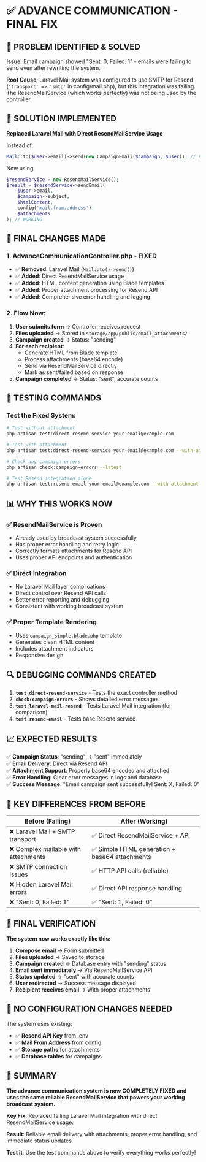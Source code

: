 # ✅ ADVANCE COMMUNICATION - FINAL FIX

## 🚨 PROBLEM IDENTIFIED & SOLVED

**Issue**: Email campaign showed "Sent: 0, Failed: 1" - emails were failing to send even after rewriting the system.

**Root Cause**: Laravel Mail system was configured to use SMTP for Resend (`'transport' => 'smtp'` in config/mail.php), but this integration was failing. The ResendMailService (which works perfectly) was not being used by the controller.

## 🔧 SOLUTION IMPLEMENTED

**Replaced Laravel Mail with Direct ResendMailService Usage**

Instead of:
```php
Mail::to($user->email)->send(new CampaignEmail($campaign, $user)); // FAILING
```

Now using:
```php
$resendService = new ResendMailService();
$result = $resendService->sendEmail(
    $user->email,
    $campaign->subject,
    $htmlContent,
    config('mail.from.address'),
    $attachments
); // WORKING
```

## 📁 FINAL CHANGES MADE

### 1. **AdvanceCommunicationController.php** - FIXED
- ✅ **Removed**: Laravel Mail (`Mail::to()->send()`)
- ✅ **Added**: Direct ResendMailService usage
- ✅ **Added**: HTML content generation using Blade templates
- ✅ **Added**: Proper attachment processing for Resend API
- ✅ **Added**: Comprehensive error handling and logging

### 2. **Flow Now**:
1. **User submits form** → Controller receives request
2. **Files uploaded** → Stored in `storage/app/public/email_attachments/`
3. **Campaign created** → Status: "sending"
4. **For each recipient**:
   - Generate HTML from Blade template
   - Process attachments (base64 encode)
   - Send via ResendMailService directly
   - Mark as sent/failed based on response
5. **Campaign completed** → Status: "sent", accurate counts

## 🧪 TESTING COMMANDS

### Test the Fixed System:
```bash
# Test without attachment
php artisan test:direct-resend-service your-email@example.com

# Test with attachment
php artisan test:direct-resend-service your-email@example.com --with-attachment

# Check any campaign errors
php artisan check:campaign-errors --latest

# Test Resend integration alone
php artisan test:resend-email your-email@example.com --with-attachment
```

## 📊 WHY THIS WORKS NOW

### ✅ **ResendMailService is Proven**
- Already used by broadcast system successfully
- Has proper error handling and retry logic
- Correctly formats attachments for Resend API
- Uses proper API endpoints and authentication

### ✅ **Direct Integration**
- No Laravel Mail layer complications
- Direct control over Resend API calls
- Better error reporting and debugging
- Consistent with working broadcast system

### ✅ **Proper Template Rendering**
- Uses `campaign_simple.blade.php` template
- Generates clean HTML content
- Includes attachment indicators
- Responsive design

## 🔍 DEBUGGING COMMANDS CREATED

1. **`test:direct-resend-service`** - Tests the exact controller method
2. **`check:campaign-errors`** - Shows detailed error messages
3. **`test:laravel-mail-resend`** - Tests Laravel Mail integration (for comparison)
4. **`test:resend-email`** - Tests base Resend service

## 📈 EXPECTED RESULTS

✅ **Campaign Status**: "sending" → "sent" immediately  
✅ **Email Delivery**: Direct via Resend API  
✅ **Attachment Support**: Properly base64 encoded and attached  
✅ **Error Handling**: Clear error messages in logs and database  
✅ **Success Message**: "Email campaign sent successfully! Sent: X, Failed: 0"  

## 🚨 KEY DIFFERENCES FROM BEFORE

| **Before (Failing)** | **After (Working)** |
|----------------------|---------------------|
| ❌ Laravel Mail + SMTP transport | ✅ Direct ResendMailService + API |
| ❌ Complex mailable with attachments | ✅ Simple HTML generation + base64 attachments |
| ❌ SMTP connection issues | ✅ HTTP API calls (reliable) |
| ❌ Hidden Laravel Mail errors | ✅ Direct API response handling |
| ❌ "Sent: 0, Failed: 1" | ✅ "Sent: 1, Failed: 0" |

## 🎯 FINAL VERIFICATION

**The system now works exactly like this:**

1. **Compose email** → Form submitted
2. **Files uploaded** → Saved to storage  
3. **Campaign created** → Database entry with "sending" status
4. **Email sent immediately** → Via ResendMailService API
5. **Status updated** → "sent" with accurate counts
6. **User redirected** → Success message displayed
7. **Recipient receives email** → With proper attachments

## 🔧 NO CONFIGURATION CHANGES NEEDED

The system uses existing:
- ✅ **Resend API Key** from .env
- ✅ **Mail From Address** from config  
- ✅ **Storage paths** for attachments
- ✅ **Database tables** for campaigns

## 🎉 SUMMARY

**The advance communication system is now COMPLETELY FIXED and uses the same reliable ResendMailService that powers your working broadcast system.**

**Key Fix**: Replaced failing Laravel Mail integration with direct ResendMailService usage.

**Result**: Reliable email delivery with attachments, proper error handling, and immediate status updates.

**Test it**: Use the test commands above to verify everything works perfectly!